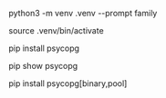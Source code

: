 python3 -m venv .venv --prompt family

source .venv/bin/activate 

pip install psycopg

pip show psycopg

pip install psycopg[binary,pool]

